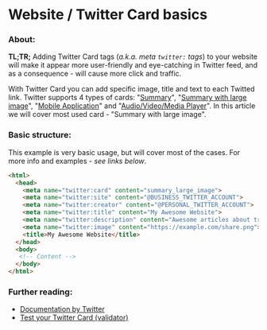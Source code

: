 Website / Twitter Card basics
======

### About:
__TL;TR;__
Adding Twitter Card tags (*a.k.a. meta `twitter:` tags*) to your website will make it appear more user-friendly and eye-catching in Twitter feed, and as a consequence - will cause more click and traffic.

With Twitter Card you can add specific image, title and text to each Twitted link. Twitter supports 4 types of cards: "[Summary](https://dev.twitter.com/cards/types/summary)", "[Summary with large image](https://dev.twitter.com/cards/types/summary-large-image)", "[Mobile Application](https://dev.twitter.com/cards/types/app)" and "[Audio/Video/Media Player](https://dev.twitter.com/cards/types/player)". In this article we will cover most used card - "Summary with large image".

### Basic structure:
This example is very basic usage, but will cover most of the cases. For more info and examples - *see links below*.

```html
<html>
  <head>
    <meta name="twitter:card" content="summary_large_image">
    <meta name="twitter:site" content="@BUSINESS_TWITTER_ACCOUNT">
    <meta name="twitter:creator" content="@PERSONAL_TWITTER_ACCOUNT">
    <meta name="twitter:title" content="My Awesome Website">
    <meta name="twitter:description" content="Awesome articles about travell">
    <meta name="twitter:image" content="https://example.com/share.png">
    <title>My Awesome Website</title>
  </head>
  <body>
   <!-- Content -->
  </body>
</html>
```

### Further reading:
 - [Documentation by Twitter](https://dev.twitter.com/cards/overview)
 - [Test your Twitter Card (validator)](https://cards-dev.twitter.com/validator)
